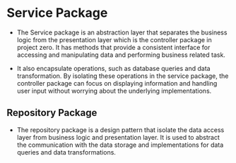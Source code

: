 # Service Package

* The Service package is an abstraction layer that separates the business logic from the presentation layer which is the controller package in project zero. It has methods that provide a consistent interface for accessing and manipulating data and performing business related task.

* It also encapsulate operations, such as database queries and data transformation. By isolating these operations in the service package, the controller package can focus on displaying information and handling user input without worrying about the underlying implementations.

## Repository Package

* The repository package is a design pattern that isolate the data access layer from business logic and presentation layer. It is used to abstract the communication with the data storage and implementations for data queries and data transformations.
